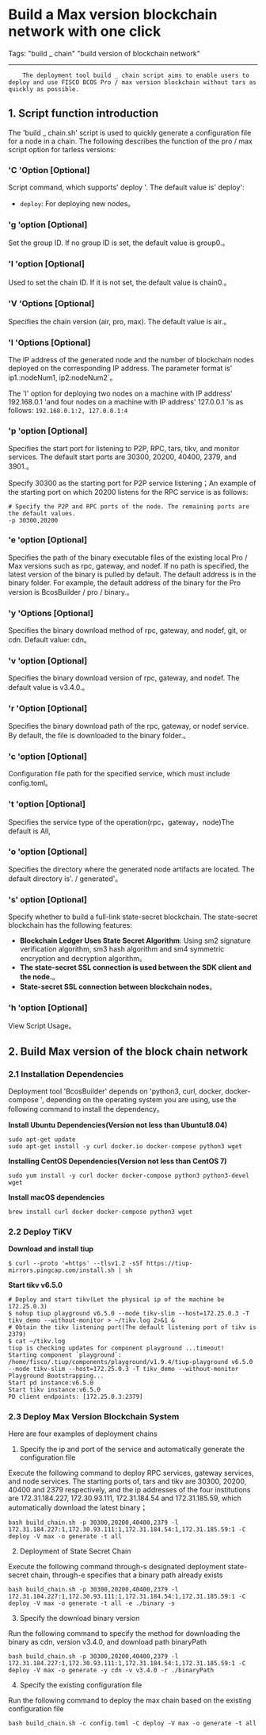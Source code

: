 # Build a Max version blockchain network with one click

Tags: "build _ chain" "build version of blockchain network"

----

```eval_rst
    The deployment tool build _ chain script aims to enable users to deploy and use FISCO BCOS Pro / max version blockchain without tars as quickly as possible.
```

## 1. Script function introduction

The 'build _ chain.sh' script is used to quickly generate a configuration file for a node in a chain. The following describes the function of the pro / max script option for tarless versions:

### **'C 'Option [**Optional**]**

Script command, which supports' deploy '. The default value is' deploy':

- `deploy`: For deploying new nodes。

### **'g 'option [**Optional**]**

Set the group ID. If no group ID is set, the default value is group0.。

### **'I 'option [**Optional**]**

Used to set the chain ID. If it is not set, the default value is chain0.。

### **'V 'Options [**Optional**]**

Specifies the chain version (air, pro, max). The default value is air.。

### **'l 'Options [**Optional**]**

The IP address of the generated node and the number of blockchain nodes deployed on the corresponding IP address. The parameter format is' ip1.:nodeNum1, ip2:nodeNum2`。

The 'l' option for deploying two nodes on a machine with IP address' 192.168.0.1 'and four nodes on a machine with IP address' 127.0.0.1 'is as follows:
`192.168.0.1:2, 127.0.0.1:4`

### **'p 'option [**Optional**]**

Specifies the start port for listening to P2P, RPC, tars, tikv, and monitor services. The default start ports are 30300, 20200, 40400, 2379, and 3901.。

Specify 30300 as the starting port for P2P service listening；An example of the starting port on which 20200 listens for the RPC service is as follows:

```
# Specify the P2P and RPC ports of the node. The remaining ports are the default values.
-p 30300,20200
```

### **'e 'option [**Optional**]**

Specifies the path of the binary executable files of the existing local Pro / Max versions such as rpc, gateway, and nodef. If no path is specified, the latest version of the binary is pulled by default. The default address is in the binary folder. For example, the default address of the binary for the Pro version is BcosBuilder / pro / binary.。

### **'y 'Options [**Optional**]**

Specifies the binary download method of rpc, gateway, and nodef, git, or cdn. Default value: cdn。

### **'v 'option [**Optional**]**

Specifies the binary download version of rpc, gateway, and nodef. The default value is v3.4.0.。

### **'r 'Option [**Optional**]**

Specifies the binary download path of the rpc, gateway, or nodef service. By default, the file is downloaded to the binary folder.。

### **'c 'option [**Optional**]**

Configuration file path for the specified service, which must include config.toml。

### **'t 'option [**Optional**]**

Specifies the service type of the operation(rpc，gateway，node)The default is All,

### **'o 'option [**Optional**]**

Specifies the directory where the generated node artifacts are located. The default directory is'. / generated'。

### **'s' option [**Optional**]**

Specify whether to build a full-link state-secret blockchain. The state-secret blockchain has the following features:

- **Blockchain Ledger Uses State Secret Algorithm**: Using sm2 signature verification algorithm, sm3 hash algorithm and sm4 symmetric encryption and decryption algorithm。
- **The state-secret SSL connection is used between the SDK client and the node.**。
- **State-secret SSL connection between blockchain nodes**。

### **'h 'option [**Optional**]**

View Script Usage。

## 2. Build Max version of the block chain network

### 2.1 Installation Dependencies

Deployment tool 'BcosBuilder' depends on 'python3, curl, docker, docker-compose ', depending on the operating system you are using, use the following command to install the dependency。

**Install Ubuntu Dependencies(Version not less than Ubuntu18.04)**

```shell
sudo apt-get update
sudo apt-get install -y curl docker.io docker-compose python3 wget
```

**Installing CentOS Dependencies(Version not less than CentOS 7)**

```shell
sudo yum install -y curl docker docker-compose python3 python3-devel wget
```

**Install macOS dependencies**

```
brew install curl docker docker-compose python3 wget
```

### 2.2 Deploy TiKV

**Download and install tiup**

```
$ curl --proto '=https' --tlsv1.2 -sSf https://tiup-mirrors.pingcap.com/install.sh | sh
```

**Start tikv v6.5.0**

```
# Deploy and start tikv(Let the physical ip of the machine be 172.25.0.3)
$ nohup tiup playground v6.5.0 --mode tikv-slim --host=172.25.0.3 -T tikv_demo --without-monitor > ~/tikv.log 2>&1 &
# Obtain the tikv listening port(The default listening port of tikv is 2379)
$ cat ~/tikv.log
tiup is checking updates for component playground ...timeout!
Starting component `playground`: /home/fisco/.tiup/components/playground/v1.9.4/tiup-playground v6.5.0 --mode tikv-slim --host=172.25.0.3 -T tikv_demo --without-monitor
Playground Bootstrapping...
Start pd instance:v6.5.0
Start tikv instance:v6.5.0
PD client endpoints: [172.25.0.3:2379]
```

### 2.3 Deploy Max Version Blockchain System

Here are four examples of deployment chains

1. Specify the ip and port of the service and automatically generate the configuration file

Execute the following command to deploy RPC services, gateway services, and node services.
The starting ports of, tars and tikv are 30300, 20200, 40400 and 2379 respectively, and the ip addresses of the four institutions are 172.31.184.227, 172.30.93.111, 172.31.184.54 and 172.31.185.59, which automatically download the latest binary；

```
bash build_chain.sh -p 30300,20200,40400,2379 -l 172.31.184.227:1,172.30.93.111:1,172.31.184.54:1,172.31.185.59:1 -C deploy -V max -o generate -t all
```

2. Deployment of State Secret Chain

Execute the following command through-s designated deployment state-secret chain, through-e specifies that a binary path already exists

```
bash build_chain.sh -p 30300,20200,40400,2379 -l 172.31.184.227:1,172.30.93.111:1,172.31.184.54:1,172.31.185.59:1 -C deploy -V max -o generate -t all -e ./binary -s
```

3. Specify the download binary version

Run the following command to specify the method for downloading the binary as cdn, version v3.4.0, and download path binaryPath

```
bash build_chain.sh -p 30300,20200,40400,2379 -l 172.31.184.227:1,172.30.93.111:1,172.31.184.54:1,172.31.185.59:1 -C deploy -V max -o generate -y cdn -v v3.4.0 -r ./binaryPath 
```

4. Specify the existing configuration file

Run the following command to deploy the max chain based on the existing configuration file

```
bash build_chain.sh -c config.toml -C deploy -V max -o generate -t all
```